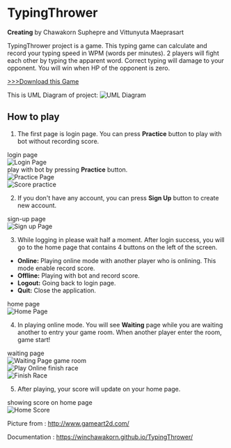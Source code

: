 # TypingThrower
**Creating** by Chawakorn Suphepre and Vittunyuta Maeprasart

TypingThrower project is a game. This typing game can calculate and record your typing speed in WPM (words per minutes). 2 players will fight each other by typing the apparent word.
Correct typing will damage to your opponent. You will win when HP of the opponent is zero.

<a href="https://github.com/winChawakorn/TypingThrower/raw/master/TypingThrower.jar"> >>>Download this Game</a>

This is UML Diagram of project:
![UML Diagram](http://i.imgur.com/cDJSst7.jpg)


## How to play

1. The first page is login page. You can press **Practice** button to play with bot without recording score.

login page<br>
![Login Page](http://i.imgur.com/zYyOD7T.png)<br>
play with bot by pressing **Practice** button.<br>
![Practice Page](http://i.imgur.com/JLtBk7y.png) <br>
![Score practice](http://i.imgur.com/DNrjRSY.png) <br>

2. If you don't have any account, you can press **Sign Up** button to create new account.

sign-up page<br>
![Sign up Page](http://i.imgur.com/1fMNHAG.png)


3. While logging in please wait half a moment. After login success, you will go to the home page that contains 4 buttons on the left of the screen.
* **Online:** Playing online mode with another player who is onlining. This mode enable record score.
* **Offline:** Playing with bot and record score.
* **Logout:** Going back to login page.
* **Quit:** Close the application.

home page<br>
![Home Page](http://i.imgur.com/7JvzDb8.png)


4. In playing online mode. You will see **Waiting** page while you are waiting another to entry your game room. When another player enter the room, game start!

waiting page<br>
![Waiting Page](http://i.imgur.com/TOuj2Uw.png)
game room<br>
![Play Online](http://i.imgur.com/0JV0J86.png)
finish race<br>
![Finish Race](http://i.imgur.com/Gu8YPeM.png)



5. After playing, your score will update on your home page.

showing score on home page<br>
![Home Score](http://i.imgur.com/68U8HOS.png)

Picture from : <a href="http://www.gameart2d.com/">http://www.gameart2d.com/</a>

Documentation : <a href="https://winchawakorn.github.io/TypingThrower/">https://winchawakorn.github.io/TypingThrower/</a>
